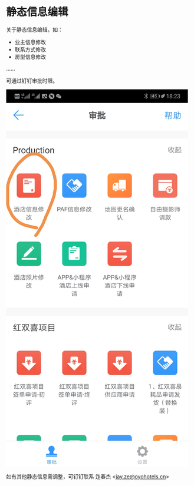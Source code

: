 # 静态信息编辑

关于静态信息编辑，如：

* 业主信息修改
* 联系方式修改
* 房型信息修改

……

可通过钉钉审批时限。

![](../.gitbook/assets/image%20%28112%29.png)

如有其他静态信息需调整，可钉钉联系 迮春杰 &lt;jay.ze@oyohotels.cn&gt;

